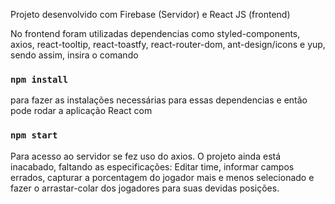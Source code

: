 
Projeto desenvolvido com Firebase (Servidor) e React JS (frontend)


No frontend foram utilizadas dependencias como styled-components, axios, react-tooltip, react-toastfy, react-router-dom, ant-design/icons e yup, sendo assim, insira o comando 
  ### `npm install` 
  para fazer as instalações necessárias para essas dependencias e então pode rodar a aplicação React com 
  ### `npm start`
  
Para acesso ao servidor se fez uso do axios. O projeto ainda está inacabado, faltando as especificações: Editar time, informar campos errados, capturar a porcentagem do jogador mais e menos selecionado e fazer o arrastar-colar dos jogadores para suas devidas posições. 
